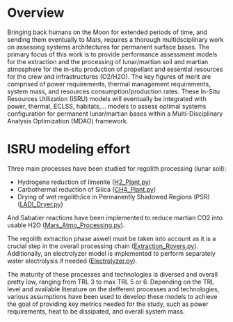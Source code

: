 Overview
========

Bringing back humans on the Moon for extended periods of time, and sending them eventually to Mars, requires a thorough multidsciplinary work on assessing systems architectures for permanent surface bases. The primary focus of this work is to provide performance assessment models for the extraction and the processing of lunar/martian soil and martian atmosphere for the in-situ production of propellant and essential resources for the crew and infrastructures (O2/H2O). The key figures of merit are comprised of power requirements, thermal management requirements, system mass, and resources consumption/production rates. These In-Situ Resources Utilization (ISRU) models will eventually be integrated with power, thermal, ECLSS, habitats,... models to assess optimal systems configuration for permanent lunar/martian bases within a Multi-Disciplinary Analysis Optimization (MDAO) framework.

# ISRU modeling effort

Three main processes have been studied for regolith processing (lunar soil):

- Hydrogene reduction of Ilmenite ([H2_Plant.py](https://github.com/Antoine-Marin-Git/ISRU_Moon_Mars/tree/master/H2_Plant.py))
- Carbothermal reduction of Silica ([CH4_Plant.py](https://github.com/Antoine-Marin-Git/ISRU_Moon_Mars/tree/master/CH4_Plant.py))
- Drying of wet regolith/ice in Permanently Shadowed Regions (PSR) ([LADI_Dryer.py](https://github.com/Antoine-Marin-Git/ISRU_Moon_Mars/tree/master/LADI_Dryer.py))

And Sabatier reactions have been implemented to reduce martian CO2 into usable H2O ([Mars_Atmo_Processing.py](https://github.com/Antoine-Marin-Git/ISRU_Moon_Mars/tree/master/Mars_Atmo_Processing.py)).

The regolith extraction phase aswell must be taken into account as it is a crucial step in the overall processing chain ([Extraction_Rovers.py](https://github.com/Antoine-Marin-Git/ISRU_Moon_Mars/tree/master/Extraction_Rovers.py)). Additionally, an electrolyzer model is implemented to perform separately water electrolysis if needed ([Electrolyzer.py](https://github.com/Antoine-Marin-Git/ISRU_Moon_Mars/tree/master/Electrolyzer.py)).

The maturity of these processes and technologies is diversed and overall pretty low, ranging from TRL 3 to max TRL 5 or 6. Depending on the TRL level and available literature on the defferent processes and technologies, various assumptions have been used to develop these models to achieve the goal of providing key metrics needed for the study, such as power requirements, heat to be dissipated, and overall system mass. 
